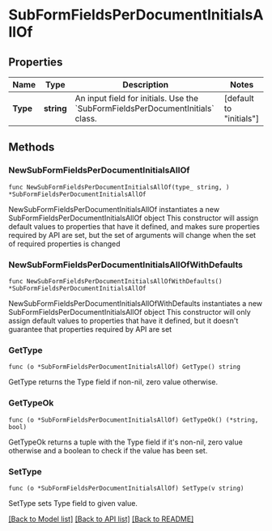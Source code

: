 # SubFormFieldsPerDocumentInitialsAllOf

## Properties

Name | Type | Description | Notes
------------ | ------------- | ------------- | -------------
**Type** | **string** | An input field for initials. Use the &#x60;SubFormFieldsPerDocumentInitials&#x60; class. | [default to "initials"]

## Methods

### NewSubFormFieldsPerDocumentInitialsAllOf

`func NewSubFormFieldsPerDocumentInitialsAllOf(type_ string, ) *SubFormFieldsPerDocumentInitialsAllOf`

NewSubFormFieldsPerDocumentInitialsAllOf instantiates a new SubFormFieldsPerDocumentInitialsAllOf object
This constructor will assign default values to properties that have it defined,
and makes sure properties required by API are set, but the set of arguments
will change when the set of required properties is changed

### NewSubFormFieldsPerDocumentInitialsAllOfWithDefaults

`func NewSubFormFieldsPerDocumentInitialsAllOfWithDefaults() *SubFormFieldsPerDocumentInitialsAllOf`

NewSubFormFieldsPerDocumentInitialsAllOfWithDefaults instantiates a new SubFormFieldsPerDocumentInitialsAllOf object
This constructor will only assign default values to properties that have it defined,
but it doesn't guarantee that properties required by API are set

### GetType

`func (o *SubFormFieldsPerDocumentInitialsAllOf) GetType() string`

GetType returns the Type field if non-nil, zero value otherwise.

### GetTypeOk

`func (o *SubFormFieldsPerDocumentInitialsAllOf) GetTypeOk() (*string, bool)`

GetTypeOk returns a tuple with the Type field if it's non-nil, zero value otherwise
and a boolean to check if the value has been set.

### SetType

`func (o *SubFormFieldsPerDocumentInitialsAllOf) SetType(v string)`

SetType sets Type field to given value.



[[Back to Model list]](../README.md#documentation-for-models) [[Back to API list]](../README.md#documentation-for-api-endpoints) [[Back to README]](../README.md)



